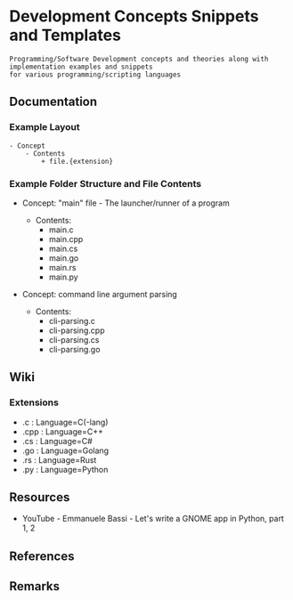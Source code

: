 # Development Concepts Snippets and Templates

```
Programming/Software Development concepts and theories along with implementation examples and snippets
for various programming/scripting languages
```

## Documentation
### Example Layout
```
- Concept
    - Contents
        + file.{extension}
```

### Example Folder Structure and File Contents
- Concept: "main" file - The launcher/runner of a program
    - Contents:
        + main.c
        + main.cpp
        + main.cs
        + main.go
        + main.rs
        + main.py

- Concept: command line argument parsing
    - Contents:
        + cli-parsing.c
        + cli-parsing.cpp
        + cli-parsing.cs
        + cli-parsing.go

## Wiki
### Extensions
+ .c   : Language=C(-lang)
+ .cpp : Language=C++
+ .cs  : Language=C#
+ .go  : Language=Golang
+ .rs  : Language=Rust
+ .py  : Language=Python

## Resources
+ YouTube - Emmanuele Bassi - Let's write a GNOME app in Python, part 1, 2

## References

## Remarks